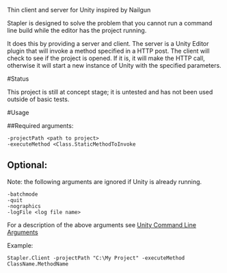 Thin client and server for Unity inspired by Nailgun

Stapler is designed to solve the problem that you cannot run a command line build while the editor has the project running.

It does this by providing a server and client. The server is a Unity Editor plugin that will invoke a method specified in a HTTP post. 
The client will check to see if the project is opened. If it is, it will make the HTTP call, otherwise it will start a new instance of Unity with the specified parameters. 

#Status

This project is still at concept stage; it is untested and has not been used outside of basic tests.

#Usage

##Required arguments:
```
-projectPath <path to project>
-executeMethod <Class.StaticMethodToInvoke
```
## Optional:

Note: the following arguments are ignored if Unity is already running. 
```
-batchmode
-quit
-nographics
-logFile <log file name>
```

For a description of the above arguments see [Unity Command Line Arguments](http://docs.unity3d.com/Manual/CommandLineArguments.html)

Example: 

`Stapler.Client -projectPath "C:\My Project" -executeMethod ClassName.MethodName`

